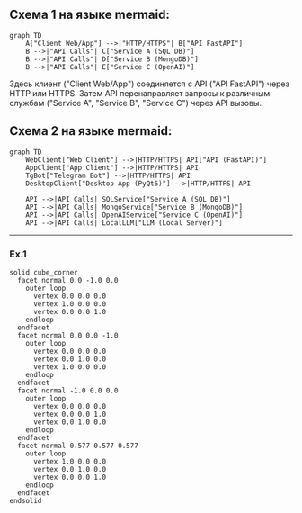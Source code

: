 ## Схема 1 на языке mermaid:

```mermaid
graph TD
    A["Client Web/App"] -->|"HTTP/HTTPS"| B["API FastAPI"]
    B -->|"API Calls"| C["Service A (SQL DB)"]
    B -->|"API Calls"| D["Service B (MongoDB)"]
    B -->|"API Calls"| E["Service C (OpenAI)"]
```

Здесь клиент ("Client Web/App") соединяется с API ("API FastAPI") через HTTP или HTTPS. 
Затем API перенаправляет запросы к различным службам ("Service A", "Service B", "Service C") через API вызовы.


## Схема 2 на языке mermaid:

```mermaid
graph TD
    WebClient["Web Client"] -->|HTTP/HTTPS| API["API (FastAPI)"]
    AppClient["App Client"] -->|HTTP/HTTPS| API
    TgBot["Telegram Bot"] -->|HTTP/HTTPS| API
    DesktopClient["Desktop App (PyQt6)"] -->|HTTP/HTTPS| API
    
    API -->|API Calls| SQLService["Service A (SQL DB)"]
    API -->|API Calls| MongoService["Service B (MongoDB)"]
    API -->|API Calls| OpenAIService["Service C (OpenAI)"]
    API -->|API Calls| LocalLLM["LLM (Local Server)"]
```

---

### Ex.1

```stl
solid cube_corner
  facet normal 0.0 -1.0 0.0
    outer loop
      vertex 0.0 0.0 0.0
      vertex 1.0 0.0 0.0
      vertex 0.0 0.0 1.0
    endloop
  endfacet
  facet normal 0.0 0.0 -1.0
    outer loop
      vertex 0.0 0.0 0.0
      vertex 0.0 1.0 0.0
      vertex 1.0 0.0 0.0
    endloop
  endfacet
  facet normal -1.0 0.0 0.0
    outer loop
      vertex 0.0 0.0 0.0
      vertex 0.0 0.0 1.0
      vertex 0.0 1.0 0.0
    endloop
  endfacet
  facet normal 0.577 0.577 0.577
    outer loop
      vertex 1.0 0.0 0.0
      vertex 0.0 1.0 0.0
      vertex 0.0 0.0 1.0
    endloop
  endfacet
endsolid
```
